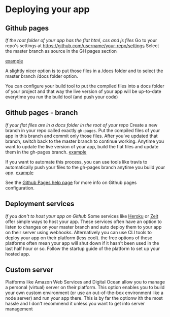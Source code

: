 # Deploying your app

## Github pages
*If the root folder of your app has the flat html, css and js files*
Go to your repo's settings at https://github.com/username/your-repo/settings
Select the master branch as source in the GH pages section

[example](https://github.com/Razpudding/dynamic-dashboard)

A slightly nicer option is to put those files in a /docs folder and to select the master branch /docs folder option.

You can configure your build tool to put the compiled files into a docs folder of your project and that way the live version of your app will be up-to-date everytime you run the build tool (and push your code)

## Github pages - branch
*If your flat files are in a docs folder in the root of your repo*
Create a new branch in your repo called exactly `gh-pages`. 
Put the compiled files of your app in this branch and commit only those files.
After you've updated that branch, switch back to the master branch to continue working. Anytime you want to update the live version of your app, build the flat files and update them in the gh-pages branch. [example](https://github.com/cmda-tt/course-19-20/tree/gh-pages)

If you want to automate this process, you can use tools like travis to automatically push your files to the gh-pages branch anytime you build your app. [example](https://github.com/cmda-tt/course-19-20/blob/website/.travis.yml)

See the [Github Pages help page](https://help.github.com/en/github/working-with-github-pages/about-github-pages) for more info on Github pages configuration.

## Deployment services
*If you don't to host your app on Github*
Some services like [Heroku](https://www.heroku.com/) or [Zeit](https://zeit.co/) offer simple ways to host your app.
These services often have an option to listen to changes on your master branch and auto deploy them to your app on their server using webhooks.
Alternatively you can use CLI tools to deploy your app on their platform (less cool).
the free options of these platforms often mean your app will shut down if it hasn't been used in the last half hour or so.
Follow the startup guide of the platform to set up your hosted app.

## Custom server
Platforms like Amazon Web Services and Digital Ocean allow you to manage a personal (virtual) server on their platform. This option enables you to build your own custom environment (or use an out-of-the-box environment like a node server) and run your app there.
This is by far the optionw ith the most hassle and I don't recommend it unless you want to get into server management